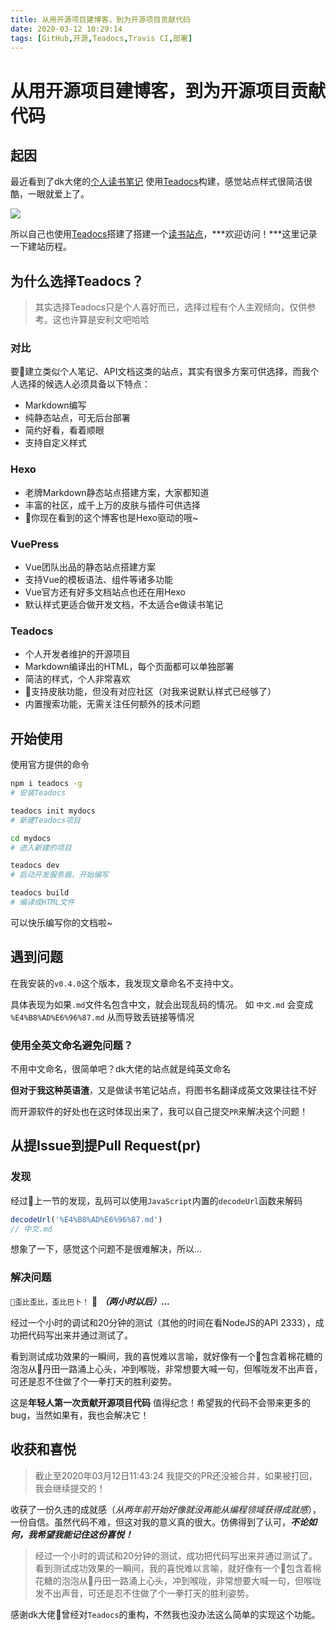 ```yaml
---
title: 从用开源项目建博客，到为开源项目贡献代码
date: 2020-03-12 10:29:14
tags: [GitHub,开源,Teadocs,Travis CI,部署]
---
```


# 从用开源项目建博客，到为开源项目贡献代码

## 起因

最近看到了dk大佬的[个人读书笔记](https://blog.dkvirus.top/life/read.html) 使用[Teadocs](https://github.com/lisniuse/teadocs)构建，感觉站点样式很简洁很酷，一眼就爱上了。

![](http://images.zhangpeng2k.com/img/20200312110928.png)

所以自己也使用[Teadocs](https://github.com/lisniuse/teadocs)搭建了搭建一个[读书站点](https://zhangpeng2k.github.io/Reading-notes/)，***欢迎访问！***这里记录一下建站历程。

<!-- more -->

## 为什么选择Teadocs？

> 其实选择Teadocs只是个人喜好而已，选择过程有个人主观倾向，仅供参考。这也许算是安利文吧哈哈

### 对比

要建立类似个人笔记、API文档这类的站点，其实有很多方案可供选择，而我个人选择的候选人必须具备以下特点：

- Markdown编写
- 纯静态站点，可无后台部署
- 简约好看，看着顺眼
- 支持自定义样式

### Hexo

- 老牌Markdown静态站点搭建方案，大家都知道
- 丰富的社区，成千上万的皮肤与插件可供选择
- 你现在看到的这个博客也是Hexo驱动的哦~

### VuePress

- Vue团队出品的静态站点搭建方案
- 支持Vue的模板语法、组件等诸多功能
- Vue官方还有好多文档站点也还在用Hexo
- 默认样式更适合做开发文档，不太适合e做读书笔记

### Teadocs

- 个人开发者维护的开源项目
- Markdown编译出的HTML，每个页面都可以单独部署
- 简洁的样式，个人非常喜欢
- 支持皮肤功能，但没有对应社区（对我来说默认样式已经够了）
- 内置搜索功能，无需关注任何额外的技术问题

## 开始使用

使用官方提供的命令

```sh
npm i teadocs -g
# 安装Teadocs

teadocs init mydocs
# 新建Teadocs项目

cd mydocs
# 进入新建的项目

teadocs dev
# 启动开发服务器，开始编写

teadocs build
# 编译成HTML文件

```

可以快乐编写你的文档啦~

## 遇到问题

在我安装的`v0.4.0`这个版本，我发现文章命名不支持中文。

具体表现为如果`.md`文件名包含中文，就会出现乱码的情况。
如 `中文.md` 会变成 `%E4%B8%AD%E6%96%87.md`
从而导致丢链接等情况

### 使用全英文命名避免问题？

不用中文命名，很简单吧？dk大佬的站点就是纯英文命名

**但对于我这种英语渣**，又是做读书笔记站点，将图书名翻译成英文效果往往不好

而开源软件的好处也在这时体现出来了，我可以自己提交`PR`来解决这个问题！

## 从提Issue到提Pull Request(pr)

### 发现

经过上一节的发现，乱码可以使用`JavaScript`内置的`decodeUrl`函数来解码

```JavaScript
decodeUrl('%E4%B8%AD%E6%96%87.md')
// 中文.md
```

想象了一下，感觉这个问题不是很难解决，所以...

### 解决问题

`歪比歪比，歪比巴卜！`

***（两小时以后）...***

经过一个小时的调试和20分钟的测试（其他的时间在看NodeJS的API 2333），成功把代码写出来并通过测试了。

看到测试成功效果的一瞬间，我的喜悦难以言喻，就好像有一个包含着棉花糖的泡泡从丹田一路涌上心头，冲到喉咙，非常想要大喊一句，但喉咙发不出声音，可还是忍不住做了个一拳打天的胜利姿势。

这是**年轻人第一次贡献开源项目代码** 值得纪念！希望我的代码不会带来更多的bug，当然如果有，我也会解决它！


## 收获和喜悦

> 截止至2020年03月12日11:43:24 我提交的PR还没被合并，如果被打回，我会继续提交的！

收获了一份久违的成就感（*从两年前开始好像就没再能从编程领域获得成就感*），一份自信。虽然代码不难，但这对我的意义真的很大。仿佛得到了认可，***不论如何，我希望我能记住这份喜悦！***

> 经过一个小时的调试和20分钟的测试，成功把代码写出来并通过测试了。
> 看到测试成功效果的一瞬间，我的喜悦难以言喻，就好像有一个包含着棉花糖的泡泡从丹田一路涌上心头，冲到喉咙，非常想要大喊一句，但喉咙发不出声音，可还是忍不住做了个一拳打天的胜利姿势。

感谢dk大佬曾经对`Teadocs`的重构，不然我也没办法这么简单的实现这个功能。
